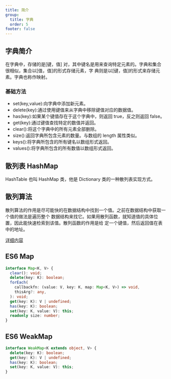 ```yaml
---
title: 简介
group:
  title: 字典
  order: 5
footer: false
---
```


## 字典简介

在字典中，存储的是[键，值] 对，其中键名是用来查询特定元素的。字典和集合很相似，集合以[值，值]的形式存储元素，字 典则是以[键，值]的形式来存储元素。字典也称作映射。

### 基础方法

- set(key,value):向字典中添加新元素。
- delete(key):通过使用键值来从字典中移除键值对应的数据值。
- has(key):如果某个键值存在于这个字典中，则返回 true，反之则返回 false。
- get(key):通过键值查找特定的数值并返回。
- clear():将这个字典中的所有元素全部删除。
- size():返回字典所包含元素的数量。与数组的 length 属性类似。
- keys():将字典所包含的所有键名以数组形式返回。
- values():将字典所包含的所有数值以数组形式返回。

## 散列表 HashMap

HashTable 也叫 HashMap 类，他是 Dictionary 类的一种散列表实现方式。

## 散列算法

散列算法的作用是尽可能快的在数据结构中找到一个值。之前在数据结构中获取一个值的做法是遍历整个
数据结构来找它。如果用散列函数，就知道值的具体位置，因此能快速检索到该值。散列函数的作用是给
定一个键值，然后返回值在表中的地址。

[详细内容](/foundation/map/map-2-hash)

## ES6 Map

```typescript
interface Map<K, V> {
  clear(): void;
  delete(key: K): boolean;
  forEach(
    callbackfn: (value: V, key: K, map: Map<K, V>) => void,
    thisArg?: any,
  ): void;
  get(key: K): V | undefined;
  has(key: K): boolean;
  set(key: K, value: V): this;
  readonly size: number;
}
```

## ES6 WeakMap

```typescript
interface WeakMap<K extends object, V> {
  delete(key: K): boolean;
  get(key: K): V | undefined;
  has(key: K): boolean;
  set(key: K, value: V): this;
}
```
